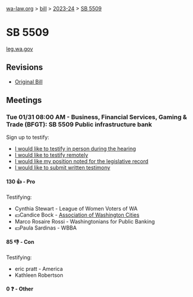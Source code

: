 [wa-law.org](/) > [bill](/bill/) > [2023-24](/bill/2023-24/) > [SB 5509](/bill/2023-24/sb/5509/)

# SB 5509
[leg.wa.gov](https://app.leg.wa.gov/billsummary?BillNumber=5509&Year=2023&Initiative=false)

## Revisions
* [Original Bill](1/)

## Meetings
### Tue 01/31 08:00 AM - Business, Financial Services, Gaming & Trade (BFGT): SB 5509 Public infrastructure bank
Sign up to testify:
* [I would like to testify in person during the hearing](https://app.leg.wa.gov/csi/Testifier/Add?chamber=House&mId=30622&aId=150352&caId=20810&tId=1)
* [I would like to testify remotely](https://app.leg.wa.gov/csi/Testifier/Add?chamber=House&mId=30622&aId=150352&caId=20810&tId=2)
* [I would like my position noted for the legislative record](https://app.leg.wa.gov/csi/Testifier/Add?chamber=House&mId=30622&aId=150352&caId=20810&tId=3)
* [I would like to submit written testimony](https://app.leg.wa.gov/csi/Testifier/Add?chamber=House&mId=30622&aId=150352&caId=20810&tId=4)

#### 130 👍 - Pro
Testifying:
* Cynthia Stewart - League of Women Voters of WA
* 💵Candice Bock - [Association of Washington Cities](/org/association_of_washington_cities/)
* Marco Rosaire Rossi - Washingtonians for Public Banking
* 💵Paula Sardinas - WBBA

#### 85 👎 - Con
Testifying:
* eric pratt - America
* Kathleen Robertson

#### 0 ❓ - Other
